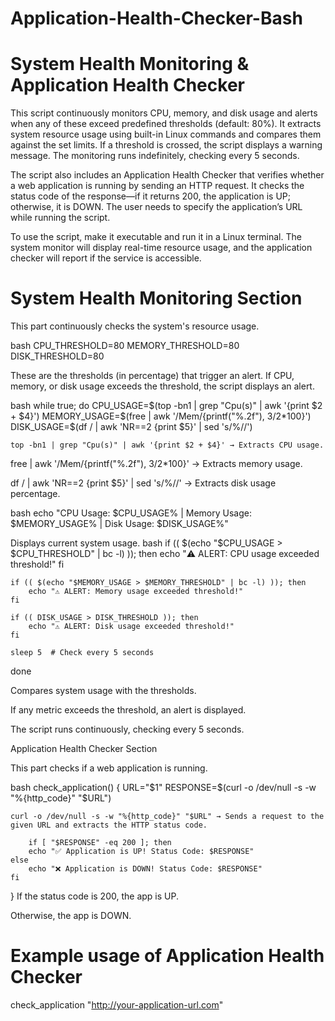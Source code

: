 # Application-Health-Checker-Bash
# System Health Monitoring & Application Health Checker
This script continuously monitors CPU, memory, and disk usage and alerts when any of these exceed predefined thresholds (default: 80%). It extracts system resource usage using built-in Linux commands and compares them against the set limits. If a threshold is crossed, the script displays a warning message. The monitoring runs indefinitely, checking every 5 seconds.

The script also includes an Application Health Checker that verifies whether a web application is running by sending an HTTP request. It checks the status code of the response—if it returns 200, the application is UP; otherwise, it is DOWN. The user needs to specify the application’s URL while running the script.

To use the script, make it executable and run it in a Linux terminal. The system monitor will display real-time resource usage, and the application checker will report if the service is accessible.

# System Health Monitoring Section
This part continuously checks the system's resource usage.

bash
CPU_THRESHOLD=80
MEMORY_THRESHOLD=80
DISK_THRESHOLD=80

These are the thresholds (in percentage) that trigger an alert.
If CPU, memory, or disk usage exceeds the threshold, the script displays an alert.

bash
while true; do
    CPU_USAGE=$(top -bn1 | grep "Cpu(s)" | awk '{print $2 + $4}')
    MEMORY_USAGE=$(free | awk '/Mem/{printf("%.2f"), $3/$2*100}')
    DISK_USAGE=$(df / | awk 'NR==2 {print $5}' | sed 's/%//')

    top -bn1 | grep "Cpu(s)" | awk '{print $2 + $4}' → Extracts CPU usage.

free | awk '/Mem/{printf("%.2f"), $3/$2*100}' → Extracts memory usage.

df / | awk 'NR==2 {print $5}' | sed 's/%//' → Extracts disk usage percentage.

bash
echo "CPU Usage: $CPU_USAGE% | Memory Usage: $MEMORY_USAGE% | Disk Usage: $DISK_USAGE%"

Displays current system usage.
bash
    if (( $(echo "$CPU_USAGE > $CPU_THRESHOLD" | bc -l) )); then
        echo "⚠️ ALERT: CPU usage exceeded threshold!"
    fi
    
    if (( $(echo "$MEMORY_USAGE > $MEMORY_THRESHOLD" | bc -l) )); then
        echo "⚠️ ALERT: Memory usage exceeded threshold!"
    fi
    
    if (( DISK_USAGE > DISK_THRESHOLD )); then
        echo "⚠️ ALERT: Disk usage exceeded threshold!"
    fi

    sleep 5  # Check every 5 seconds
done

Compares system usage with the thresholds.

If any metric exceeds the threshold, an alert is displayed.

The script runs continuously, checking every 5 seconds.

Application Health Checker Section

This part checks if a web application is running.

bash
check_application() {
    URL="$1"
    RESPONSE=$(curl -o /dev/null -s -w "%{http_code}" "$URL")

    curl -o /dev/null -s -w "%{http_code}" "$URL" → Sends a request to the given URL and extracts the HTTP status code.

        if [ "$RESPONSE" -eq 200 ]; then
        echo "✅ Application is UP! Status Code: $RESPONSE"
    else
        echo "❌ Application is DOWN! Status Code: $RESPONSE"
    fi
}
If the status code is 200, the app is UP.

Otherwise, the app is DOWN.

# Example usage of Application Health Checker
check_application "http://your-application-url.com"
